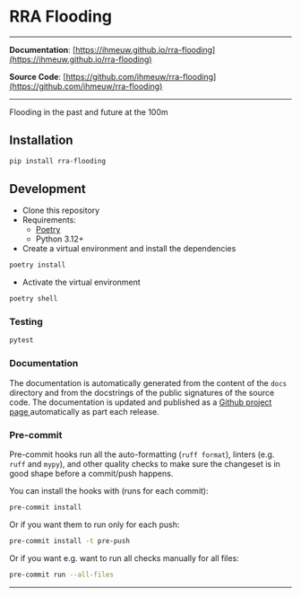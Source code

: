 # RRA Flooding

---

**Documentation**: [https://ihmeuw.github.io/rra-flooding](https://ihmeuw.github.io/rra-flooding)

**Source Code**: [https://github.com/ihmeuw/rra-flooding](https://github.com/ihmeuw/rra-flooding)

---

Flooding in the past and future at the 100m

## Installation

```sh
pip install rra-flooding
```

## Development

* Clone this repository
* Requirements:
  * [Poetry](https://python-poetry.org/)
  * Python 3.12+
* Create a virtual environment and install the dependencies

```sh
poetry install
```

* Activate the virtual environment

```sh
poetry shell
```

### Testing

```sh
pytest
```

### Documentation

The documentation is automatically generated from the content of the `docs` directory and from the docstrings
 of the public signatures of the source code. The documentation is updated and published as a [Github project page
 ](https://pages.github.com/) automatically as part each release.

### Pre-commit

Pre-commit hooks run all the auto-formatting (`ruff format`), linters (e.g. `ruff` and `mypy`), and other quality
 checks to make sure the changeset is in good shape before a commit/push happens.

You can install the hooks with (runs for each commit):

```sh
pre-commit install
```

Or if you want them to run only for each push:

```sh
pre-commit install -t pre-push
```

Or if you want e.g. want to run all checks manually for all files:

```sh
pre-commit run --all-files
```

---
